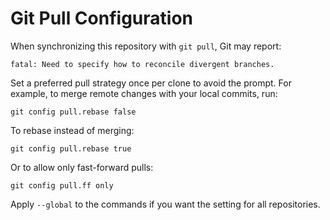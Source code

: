 # Git Pull Configuration

When synchronizing this repository with `git pull`, Git may report:

```
fatal: Need to specify how to reconcile divergent branches.
```

Set a preferred pull strategy once per clone to avoid the prompt. For example, to merge remote changes with your local commits, run:

```
git config pull.rebase false
```

To rebase instead of merging:

```
git config pull.rebase true
```

Or to allow only fast-forward pulls:

```
git config pull.ff only
```

Apply `--global` to the commands if you want the setting for all repositories.
